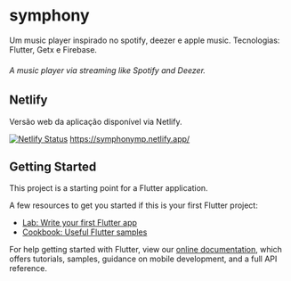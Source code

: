 # symphony

Um music player inspirado no spotify, deezer e apple music. Tecnologias: Flutter, Getx e Firebase.

###### A music player via streaming like Spotify and Deezer.

## Netlify

Versão web da aplicação disponível via Netlify.

[![Netlify Status](https://api.netlify.com/api/v1/badges/6303f42c-7bbc-4371-9afb-b017f3e4f70a/deploy-status)](https://app.netlify.com/sites/symphonymp/deploys)
https://symphonymp.netlify.app/

## Getting Started

This project is a starting point for a Flutter application.

A few resources to get you started if this is your first Flutter project:

- [Lab: Write your first Flutter app](https://flutter.dev/docs/get-started/codelab)
- [Cookbook: Useful Flutter samples](https://flutter.dev/docs/cookbook)

For help getting started with Flutter, view our
[online documentation](https://flutter.dev/docs), which offers tutorials,
samples, guidance on mobile development, and a full API reference.
